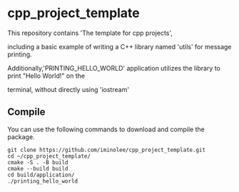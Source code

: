# cpp_project_template

This repository contains 'The template for cpp projects',

including a basic example of writing a C++ library named 'utils' for message printing.

Additionally,'PRINTING_HELLO_WORLD' application utilizes the library to print "Hello World!" on the

terminal, without directly using 'iostream'

## Compile

You can use the following commands to download and compile the package.

```
git clone https://github.com/iminolee/cpp_project_template.git
cd ~/cpp_project_template/
cmake -S . -B build
cmake --build build
cd build/application/
./printing_hello_world
```

